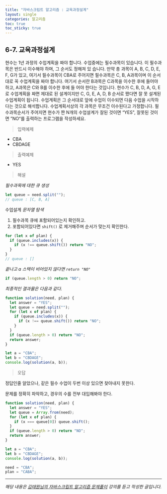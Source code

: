 ```yaml
---
title: "자바스크립트 알고리즘 : 교육과정설계"
layout: single
categories: 알고리즘
toc: true
toc_sticky: true
---
```


## 6-7. 교육과정설계

현수는 1년 과정의 수업계획을 짜야 합니다.
수업중에는 필수과목이 있습니다. 이 필수과목은 반드시 이수해야 하며, 그 순서도 정해져 있
습니다.
만약 총 과목이 A, B, C, D, E, F, G가 있고, 여기서 필수과목이 CBA로 주어지면 필수과목은
C, B, A과목이며 이 순서대로 꼭 수업계획을 짜야 합니다.
여기서 순서란 B과목은 C과목을 이수한 후에 들어야 하고, A과목은 C와 B를 이수한 후에 들
어야 한다는 것입니다.
현수가 C, B, D, A, G, E로 수업계획을 짜면 제대로 된 설계이지만
C, G, E, A, D, B 순서로 짰다면 잘 못 설계된 수업계획이 됩니다.
수업계획은 그 순서대로 앞에 수업이 이수되면 다음 수업을 시작하다는 것으로 해석합니다.
수업계획서상의 각 과목은 무조건 이수된다고 가정합니다.
필수과목순서가 주어지면 현수가 짠 N개의 수업설계가 잘된 것이면 “YES", 잘못된 것이면
”NO“를 출력하는 프로그램을 작성하세요.

> 입력예제

- CBA
- CBDAGE

> 출력예제

- YES

> 해설

_필수과목에 대한 큐 생성_

```jsx
let queue = need.split("");
// queue : [C, B, A]
```

수업설계 _문자열 탐색_

1. 필수과목 큐에 포함되어있는지 확인하고.
2. 포함되어있다면 `shift()` 로 제거해주며 순서가 맞는지 확인한다.

```jsx
for (let x of plan) {
  if (queue.includes(x)) {
    if (x !== queue.shift()) return "NO";
  }
}
// queue : []
```

_끝나고 a 스택이 비어있지 않다면 `return "NO"`_

```jsx
if (queue.length > 0) return "NO";
```

_최종적인 결과물은 다음과 같다._

```jsx
function solution(need, plan) {
  let answer = "YES";
  let queue = need.split("");
  for (let x of plan) {
    if (queue.includes(x)) {
      if (x !== queue.shift()) return "NO";
    }
  }
  if (queue.length > 0) return "NO";
  return answer;
}

let a = "CBA";
let b = "CBDAGE";
console.log(solution(a, b));
```

> 오답

정답인줄 알았으나, 같은 필수 수업이 두번 이상 있으면 찾아내지 못한다.

문제를 정확히 파악하고, 경우의 수를 전부 대입해봐야 한다.

```jsx
function solution(need, plan) {
  let answer = "YES";
  let queue = Array.from(need);
  for (let x of plan) {
    if (x === queue[0]) queue.shift();
  }
  if (queue.length > 0) return "NO";
  return answer;
}

let a = "CBA";
let b = "CBDAGE";
console.log(solution(a, b));
```

```jsx
need = "CBA";
plan = "CABA";
```

---

_해당 내용은 [김태원님의 자바스크립트 알고리즘 문제풀이](https://www.inflearn.com/course/%EC%9E%90%EB%B0%94%EC%8A%A4%ED%81%AC%EB%A6%BD%ED%8A%B8-%EC%95%8C%EA%B3%A0%EB%A6%AC%EC%A6%98-%EB%AC%B8%EC%A0%9C%ED%92%80%EC%9D%B4/dashboard) 강의를 듣고 작성한 글입니다._
